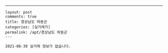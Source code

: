 ---
    layout: post
    comments: true
    title: 경상남도 하동군
    categories: [실거래가]
    permalink: /apt/경상남도 하동군
    ---

    2021-06-30 실거래 정보가 없습니다.

    